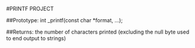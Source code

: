 #PRINTF PROJECT

##Prototype: int _printf(const char *format, ...);

##Returns: the number of characters printed (excluding the null byte used to end output to strings)